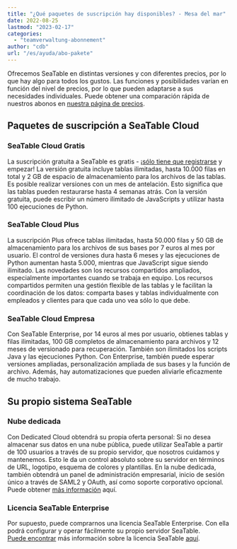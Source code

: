 ```yaml
---
title: "¿Qué paquetes de suscripción hay disponibles? - Mesa del mar"
date: 2022-08-25
lastmod: "2023-02-17"
categories: 
  - "teamverwaltung-abonnement"
author: "cdb"
url: "/es/ayuda/abo-pakete"
---
```


Ofrecemos SeaTable en distintas versiones y con diferentes precios, por lo que hay algo para todos los gustos. Las funciones y posibilidades varían en función del nivel de precios, por lo que pueden adaptarse a sus necesidades individuales. Puede obtener una comparación rápida de nuestros abonos en [nuestra página de precios](https://seatable.io/es/preise/).

## Paquetes de suscripción a SeaTable Cloud

### SeaTable Cloud Gratis

La suscripción gratuita a SeaTable es gratis - [¡sólo tiene que registrarse](https://seatable.io/es/registrierung/) y empezar! La versión gratuita incluye tablas ilimitadas, hasta 10.000 filas en total y 2 GB de espacio de almacenamiento para los archivos de las tablas. Es posible realizar versiones con un mes de antelación. Esto significa que las tablas pueden restaurarse hasta 4 semanas atrás. Con la versión gratuita, puede escribir un número ilimitado de JavaScripts y utilizar hasta 100 ejecuciones de Python.

### SeaTable Cloud Plus

La suscripción Plus ofrece tablas ilimitadas, hasta 50.000 filas y 50 GB de almacenamiento para los archivos de sus bases por 7 euros al mes por usuario. El control de versiones dura hasta 6 meses y las ejecuciones de Python aumentan hasta 5.000, mientras que JavaScript sigue siendo ilimitado. Las novedades son los recursos compartidos ampliados, especialmente importantes cuando se trabaja en equipo. Los recursos compartidos permiten una gestión flexible de las tablas y le facilitan la coordinación de los datos: comparta bases y tablas individualmente con empleados y clientes para que cada uno vea sólo lo que debe.

### SeaTable Cloud Empresa

Con SeaTable Enterprise, por 14 euros al mes por usuario, obtienes tablas y filas ilimitadas, 100 GB completos de almacenamiento para archivos y 12 meses de versionado para recuperación. También son ilimitados los scripts Java y las ejecuciones Python. Con Enterprise, también puede esperar versiones ampliadas, personalización ampliada de sus bases y la función de archivo. Además, hay automatizaciones que pueden aliviarle eficazmente de mucho trabajo.

## Su propio sistema SeaTable

### Nube dedicada

Con Dedicated Cloud obtendrá su propia oferta personal: Si no desea almacenar sus datos en una nube pública, puede utilizar SeaTable a partir de 100 usuarios a través de su propio servidor, que nosotros cuidamos y mantenemos. Esto le da un control absoluto sobre su servidor en términos de URL, logotipo, esquema de colores y plantillas. En la nube dedicada, también obtendrá un panel de administración empresarial, inicio de sesión único a través de SAML2 y OAuth, así como soporte corporativo opcional. Puede obtener [más información](https://seatable.io/es/dedicated/) aquí.

### Licencia SeaTable Enterprise

Por supuesto, puede comprarnos una licencia SeaTable Enterprise. Con ella podrá configurar y operar fácilmente su propio servidor SeaTable.  
[Puede encontrar](https://seatable.io/es/on-premises/) más información sobre la licencia SeaTable [aquí](https://seatable.io/es/on-premises/).
